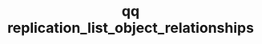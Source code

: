 ---
category: replication
command: replication_list_object_relationships
optional_options: []
permalink: /qq-cli-command-guide/replication/replication_list_object_relationships.html
positional_options: []
sidebar: qq_cli_command_reference_sidebar
summary: This section explains how to use the <code>qq replication_list_object_relationships</code>
  command.
synopsis: List all the existing object replication relationships.
title: qq replication_list_object_relationships
usage: qq replication_list_object_relationships [-h]
zendesk_source: qq CLI Command Guide

---